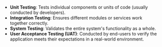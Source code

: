 - **Unit Testing**: Tests individual components or units of code (usually conducted by developers).
- **Integration Testing**: Ensures different modules or services work together correctly.
- **System Testing**: Validates the entire system's functionality as a whole.
- **User Acceptance Testing (UAT)**: Conducted by end-users to verify the application meets their expectations in a real-world environment.


